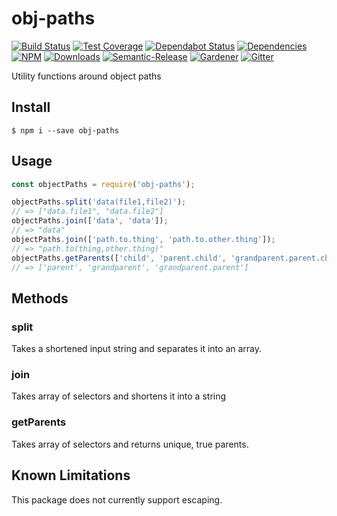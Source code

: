 # obj-paths

[![Build Status](https://circleci.com/gh/blackflux/obj-paths.png?style=shield)](https://circleci.com/gh/blackflux/obj-paths)
[![Test Coverage](https://img.shields.io/coveralls/blackflux/obj-paths/master.svg)](https://coveralls.io/github/blackflux/obj-paths?branch=master)
[![Dependabot Status](https://api.dependabot.com/badges/status?host=github&repo=blackflux/obj-paths)](https://dependabot.com)
[![Dependencies](https://david-dm.org/blackflux/obj-paths/status.svg)](https://david-dm.org/blackflux/obj-paths)
[![NPM](https://img.shields.io/npm/v/obj-paths.svg)](https://www.npmjs.com/package/obj-paths)
[![Downloads](https://img.shields.io/npm/dt/obj-paths.svg)](https://www.npmjs.com/package/obj-paths)
[![Semantic-Release](https://github.com/blackflux/js-gardener/blob/master/assets/icons/semver.svg)](https://github.com/semantic-release/semantic-release)
[![Gardener](https://github.com/blackflux/js-gardener/blob/master/assets/badge.svg)](https://github.com/blackflux/js-gardener)
[![Gitter](https://github.com/blackflux/js-gardener/blob/master/assets/icons/gitter.svg)](https://gitter.im/blackflux/obj-paths)

Utility functions around object paths

## Install

    $ npm i --save obj-paths

## Usage

<!-- eslint-disable import/no-unresolved, import/no-extraneous-dependencies -->
```js
const objectPaths = require('obj-paths');

objectPaths.split('data(file1,file2)');
// => ["data.file1", "data.file2"]
objectPaths.join(['data', 'data']);
// => "data"
objectPaths.join(['path.to.thing', 'path.to.other.thing']);
// => "path.to(thing,other.thing)"
objectPaths.getParents(['child', 'parent.child', 'grandparent.parent.child']);
// => ['parent', 'grandparent', 'grandparent.parent']
```

## Methods

### split

Takes a shortened input string and separates it into an array.

### join

Takes array of selectors and shortens it into a string

### getParents

Takes array of selectors and returns unique, true parents.

## Known Limitations

This package does not currently support escaping.

